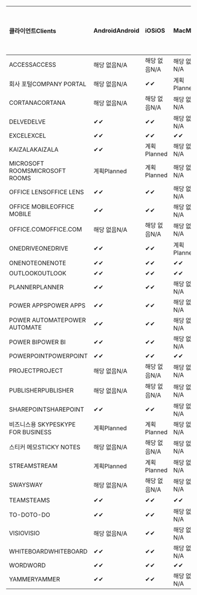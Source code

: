 <!-- This file is generated automatically. Changes made to this file will be overwritten.-->
|<span data-ttu-id="9c030-101">클라이언트</span><span class="sxs-lookup"><span data-stu-id="9c030-101">Clients</span></span>|<span data-ttu-id="9c030-102">Android</span><span class="sxs-lookup"><span data-stu-id="9c030-102">Android</span></span>|<span data-ttu-id="9c030-103">iOS</span><span class="sxs-lookup"><span data-stu-id="9c030-103">iOS</span></span>|<span data-ttu-id="9c030-104">Mac</span><span class="sxs-lookup"><span data-stu-id="9c030-104">Mac</span></span>|<span data-ttu-id="9c030-105">Windows 10</span><span class="sxs-lookup"><span data-stu-id="9c030-105">Windows 10</span></span><br><span data-ttu-id="9c030-106">데스크톱</span><span class="sxs-lookup"><span data-stu-id="9c030-106">Desktop</span></span>|<span data-ttu-id="9c030-107">Windows 10</span><span class="sxs-lookup"><span data-stu-id="9c030-107">Windows 10</span></span><br><span data-ttu-id="9c030-108">최신 앱</span><span class="sxs-lookup"><span data-stu-id="9c030-108">Modern Apps</span></span>|
|:-|:-|:-|:-|:-|:-|
|<span data-ttu-id="9c030-109">ACCESS</span><span class="sxs-lookup"><span data-stu-id="9c030-109">ACCESS</span></span>|<span data-ttu-id="9c030-110">해당 없음</span><span class="sxs-lookup"><span data-stu-id="9c030-110">N/A</span></span>|<span data-ttu-id="9c030-111">해당 없음</span><span class="sxs-lookup"><span data-stu-id="9c030-111">N/A</span></span>|<span data-ttu-id="9c030-112">해당 없음</span><span class="sxs-lookup"><span data-stu-id="9c030-112">N/A</span></span>|<span data-ttu-id="9c030-113">✔</span><span class="sxs-lookup"><span data-stu-id="9c030-113">✔</span></span>|<span data-ttu-id="9c030-114">해당 없음</span><span class="sxs-lookup"><span data-stu-id="9c030-114">N/A</span></span>|
|<span data-ttu-id="9c030-115">회사 포털</span><span class="sxs-lookup"><span data-stu-id="9c030-115">COMPANY PORTAL</span></span>|<span data-ttu-id="9c030-116">해당 없음</span><span class="sxs-lookup"><span data-stu-id="9c030-116">N/A</span></span>|<span data-ttu-id="9c030-117">✔</span><span class="sxs-lookup"><span data-stu-id="9c030-117">✔</span></span>|<span data-ttu-id="9c030-118">계획</span><span class="sxs-lookup"><span data-stu-id="9c030-118">Planned</span></span>|<span data-ttu-id="9c030-119">해당 없음</span><span class="sxs-lookup"><span data-stu-id="9c030-119">N/A</span></span>|<span data-ttu-id="9c030-120">✔</span><span class="sxs-lookup"><span data-stu-id="9c030-120">✔</span></span>|
|<span data-ttu-id="9c030-121">CORTANA</span><span class="sxs-lookup"><span data-stu-id="9c030-121">CORTANA</span></span>|<span data-ttu-id="9c030-122">해당 없음</span><span class="sxs-lookup"><span data-stu-id="9c030-122">N/A</span></span>|<span data-ttu-id="9c030-123">해당 없음</span><span class="sxs-lookup"><span data-stu-id="9c030-123">N/A</span></span>|<span data-ttu-id="9c030-124">해당 없음</span><span class="sxs-lookup"><span data-stu-id="9c030-124">N/A</span></span>|<span data-ttu-id="9c030-125">해당 없음</span><span class="sxs-lookup"><span data-stu-id="9c030-125">N/A</span></span>|<span data-ttu-id="9c030-126">✔</span><span class="sxs-lookup"><span data-stu-id="9c030-126">✔</span></span>|
|<span data-ttu-id="9c030-127">DELVE</span><span class="sxs-lookup"><span data-stu-id="9c030-127">DELVE</span></span>|<span data-ttu-id="9c030-128">✔</span><span class="sxs-lookup"><span data-stu-id="9c030-128">✔</span></span>|<span data-ttu-id="9c030-129">✔</span><span class="sxs-lookup"><span data-stu-id="9c030-129">✔</span></span>|<span data-ttu-id="9c030-130">해당 없음</span><span class="sxs-lookup"><span data-stu-id="9c030-130">N/A</span></span>|<span data-ttu-id="9c030-131">해당 없음</span><span class="sxs-lookup"><span data-stu-id="9c030-131">N/A</span></span>|<span data-ttu-id="9c030-132">해당 없음</span><span class="sxs-lookup"><span data-stu-id="9c030-132">N/A</span></span>|
|<span data-ttu-id="9c030-133">EXCEL</span><span class="sxs-lookup"><span data-stu-id="9c030-133">EXCEL</span></span>|<span data-ttu-id="9c030-134">✔</span><span class="sxs-lookup"><span data-stu-id="9c030-134">✔</span></span>|<span data-ttu-id="9c030-135">✔</span><span class="sxs-lookup"><span data-stu-id="9c030-135">✔</span></span>|<span data-ttu-id="9c030-136">✔</span><span class="sxs-lookup"><span data-stu-id="9c030-136">✔</span></span>|<span data-ttu-id="9c030-137">✔</span><span class="sxs-lookup"><span data-stu-id="9c030-137">✔</span></span>|<span data-ttu-id="9c030-138">✔</span><span class="sxs-lookup"><span data-stu-id="9c030-138">✔</span></span>|
|<span data-ttu-id="9c030-139">KAIZALA</span><span class="sxs-lookup"><span data-stu-id="9c030-139">KAIZALA</span></span>|<span data-ttu-id="9c030-140">✔</span><span class="sxs-lookup"><span data-stu-id="9c030-140">✔</span></span>|<span data-ttu-id="9c030-141">계획</span><span class="sxs-lookup"><span data-stu-id="9c030-141">Planned</span></span>|<span data-ttu-id="9c030-142">해당 없음</span><span class="sxs-lookup"><span data-stu-id="9c030-142">N/A</span></span>|<span data-ttu-id="9c030-143">해당 없음</span><span class="sxs-lookup"><span data-stu-id="9c030-143">N/A</span></span>|<span data-ttu-id="9c030-144">해당 없음</span><span class="sxs-lookup"><span data-stu-id="9c030-144">N/A</span></span>|
|<span data-ttu-id="9c030-145">MICROSOFT ROOMS</span><span class="sxs-lookup"><span data-stu-id="9c030-145">MICROSOFT ROOMS</span></span>|<span data-ttu-id="9c030-146">계획</span><span class="sxs-lookup"><span data-stu-id="9c030-146">Planned</span></span>|<span data-ttu-id="9c030-147">계획</span><span class="sxs-lookup"><span data-stu-id="9c030-147">Planned</span></span>|<span data-ttu-id="9c030-148">해당 없음</span><span class="sxs-lookup"><span data-stu-id="9c030-148">N/A</span></span>|<span data-ttu-id="9c030-149">해당 없음</span><span class="sxs-lookup"><span data-stu-id="9c030-149">N/A</span></span>|<span data-ttu-id="9c030-150">해당 없음</span><span class="sxs-lookup"><span data-stu-id="9c030-150">N/A</span></span>|
|<span data-ttu-id="9c030-151">OFFICE LENS</span><span class="sxs-lookup"><span data-stu-id="9c030-151">OFFICE LENS</span></span>|<span data-ttu-id="9c030-152">✔</span><span class="sxs-lookup"><span data-stu-id="9c030-152">✔</span></span>|<span data-ttu-id="9c030-153">✔</span><span class="sxs-lookup"><span data-stu-id="9c030-153">✔</span></span>|<span data-ttu-id="9c030-154">해당 없음</span><span class="sxs-lookup"><span data-stu-id="9c030-154">N/A</span></span>|<span data-ttu-id="9c030-155">해당 없음</span><span class="sxs-lookup"><span data-stu-id="9c030-155">N/A</span></span>|<span data-ttu-id="9c030-156">해당 없음</span><span class="sxs-lookup"><span data-stu-id="9c030-156">N/A</span></span>|
|<span data-ttu-id="9c030-157">OFFICE MOBILE</span><span class="sxs-lookup"><span data-stu-id="9c030-157">OFFICE MOBILE</span></span>|<span data-ttu-id="9c030-158">✔</span><span class="sxs-lookup"><span data-stu-id="9c030-158">✔</span></span>|<span data-ttu-id="9c030-159">✔</span><span class="sxs-lookup"><span data-stu-id="9c030-159">✔</span></span>|<span data-ttu-id="9c030-160">해당 없음</span><span class="sxs-lookup"><span data-stu-id="9c030-160">N/A</span></span>|<span data-ttu-id="9c030-161">해당 없음</span><span class="sxs-lookup"><span data-stu-id="9c030-161">N/A</span></span>|<span data-ttu-id="9c030-162">해당 없음</span><span class="sxs-lookup"><span data-stu-id="9c030-162">N/A</span></span>|
|<span data-ttu-id="9c030-163">OFFICE.COM</span><span class="sxs-lookup"><span data-stu-id="9c030-163">OFFICE.COM</span></span>|<span data-ttu-id="9c030-164">해당 없음</span><span class="sxs-lookup"><span data-stu-id="9c030-164">N/A</span></span>|<span data-ttu-id="9c030-165">해당 없음</span><span class="sxs-lookup"><span data-stu-id="9c030-165">N/A</span></span>|<span data-ttu-id="9c030-166">해당 없음</span><span class="sxs-lookup"><span data-stu-id="9c030-166">N/A</span></span>|<span data-ttu-id="9c030-167">해당 없음</span><span class="sxs-lookup"><span data-stu-id="9c030-167">N/A</span></span>|<span data-ttu-id="9c030-168">✔</span><span class="sxs-lookup"><span data-stu-id="9c030-168">✔</span></span>|
|<span data-ttu-id="9c030-169">ONEDRIVE</span><span class="sxs-lookup"><span data-stu-id="9c030-169">ONEDRIVE</span></span>|<span data-ttu-id="9c030-170">✔</span><span class="sxs-lookup"><span data-stu-id="9c030-170">✔</span></span>|<span data-ttu-id="9c030-171">✔</span><span class="sxs-lookup"><span data-stu-id="9c030-171">✔</span></span>|<span data-ttu-id="9c030-172">계획</span><span class="sxs-lookup"><span data-stu-id="9c030-172">Planned</span></span>|<span data-ttu-id="9c030-173">✔</span><span class="sxs-lookup"><span data-stu-id="9c030-173">✔</span></span>|<span data-ttu-id="9c030-174">✔</span><span class="sxs-lookup"><span data-stu-id="9c030-174">✔</span></span>|
|<span data-ttu-id="9c030-175">ONENOTE</span><span class="sxs-lookup"><span data-stu-id="9c030-175">ONENOTE</span></span>|<span data-ttu-id="9c030-176">✔</span><span class="sxs-lookup"><span data-stu-id="9c030-176">✔</span></span>|<span data-ttu-id="9c030-177">✔</span><span class="sxs-lookup"><span data-stu-id="9c030-177">✔</span></span>|<span data-ttu-id="9c030-178">✔</span><span class="sxs-lookup"><span data-stu-id="9c030-178">✔</span></span>|<span data-ttu-id="9c030-179">계획</span><span class="sxs-lookup"><span data-stu-id="9c030-179">Planned</span></span>|<span data-ttu-id="9c030-180">✔</span><span class="sxs-lookup"><span data-stu-id="9c030-180">✔</span></span>|
|<span data-ttu-id="9c030-181">OUTLOOK</span><span class="sxs-lookup"><span data-stu-id="9c030-181">OUTLOOK</span></span>|<span data-ttu-id="9c030-182">✔</span><span class="sxs-lookup"><span data-stu-id="9c030-182">✔</span></span>|<span data-ttu-id="9c030-183">✔</span><span class="sxs-lookup"><span data-stu-id="9c030-183">✔</span></span>|<span data-ttu-id="9c030-184">✔</span><span class="sxs-lookup"><span data-stu-id="9c030-184">✔</span></span>|<span data-ttu-id="9c030-185">✔</span><span class="sxs-lookup"><span data-stu-id="9c030-185">✔</span></span>|<span data-ttu-id="9c030-186">✔</span><span class="sxs-lookup"><span data-stu-id="9c030-186">✔</span></span>|
|<span data-ttu-id="9c030-187">PLANNER</span><span class="sxs-lookup"><span data-stu-id="9c030-187">PLANNER</span></span>|<span data-ttu-id="9c030-188">✔</span><span class="sxs-lookup"><span data-stu-id="9c030-188">✔</span></span>|<span data-ttu-id="9c030-189">✔</span><span class="sxs-lookup"><span data-stu-id="9c030-189">✔</span></span>|<span data-ttu-id="9c030-190">해당 없음</span><span class="sxs-lookup"><span data-stu-id="9c030-190">N/A</span></span>|<span data-ttu-id="9c030-191">해당 없음</span><span class="sxs-lookup"><span data-stu-id="9c030-191">N/A</span></span>|<span data-ttu-id="9c030-192">해당 없음</span><span class="sxs-lookup"><span data-stu-id="9c030-192">N/A</span></span>|
|<span data-ttu-id="9c030-193">POWER APPS</span><span class="sxs-lookup"><span data-stu-id="9c030-193">POWER APPS</span></span>|<span data-ttu-id="9c030-194">✔</span><span class="sxs-lookup"><span data-stu-id="9c030-194">✔</span></span>|<span data-ttu-id="9c030-195">✔</span><span class="sxs-lookup"><span data-stu-id="9c030-195">✔</span></span>|<span data-ttu-id="9c030-196">해당 없음</span><span class="sxs-lookup"><span data-stu-id="9c030-196">N/A</span></span>|<span data-ttu-id="9c030-197">해당 없음</span><span class="sxs-lookup"><span data-stu-id="9c030-197">N/A</span></span>|<span data-ttu-id="9c030-198">계획</span><span class="sxs-lookup"><span data-stu-id="9c030-198">Planned</span></span>|
|<span data-ttu-id="9c030-199">POWER AUTOMATE</span><span class="sxs-lookup"><span data-stu-id="9c030-199">POWER AUTOMATE</span></span>|<span data-ttu-id="9c030-200">✔</span><span class="sxs-lookup"><span data-stu-id="9c030-200">✔</span></span>|<span data-ttu-id="9c030-201">✔</span><span class="sxs-lookup"><span data-stu-id="9c030-201">✔</span></span>|<span data-ttu-id="9c030-202">해당 없음</span><span class="sxs-lookup"><span data-stu-id="9c030-202">N/A</span></span>|<span data-ttu-id="9c030-203">해당 없음</span><span class="sxs-lookup"><span data-stu-id="9c030-203">N/A</span></span>|<span data-ttu-id="9c030-204">해당 없음</span><span class="sxs-lookup"><span data-stu-id="9c030-204">N/A</span></span>|
|<span data-ttu-id="9c030-205">POWER BI</span><span class="sxs-lookup"><span data-stu-id="9c030-205">POWER BI</span></span>|<span data-ttu-id="9c030-206">✔</span><span class="sxs-lookup"><span data-stu-id="9c030-206">✔</span></span>|<span data-ttu-id="9c030-207">✔</span><span class="sxs-lookup"><span data-stu-id="9c030-207">✔</span></span>|<span data-ttu-id="9c030-208">해당 없음</span><span class="sxs-lookup"><span data-stu-id="9c030-208">N/A</span></span>|<span data-ttu-id="9c030-209">계획</span><span class="sxs-lookup"><span data-stu-id="9c030-209">Planned</span></span>|<span data-ttu-id="9c030-210">✔</span><span class="sxs-lookup"><span data-stu-id="9c030-210">✔</span></span>|
|<span data-ttu-id="9c030-211">POWERPOINT</span><span class="sxs-lookup"><span data-stu-id="9c030-211">POWERPOINT</span></span>|<span data-ttu-id="9c030-212">✔</span><span class="sxs-lookup"><span data-stu-id="9c030-212">✔</span></span>|<span data-ttu-id="9c030-213">✔</span><span class="sxs-lookup"><span data-stu-id="9c030-213">✔</span></span>|<span data-ttu-id="9c030-214">✔</span><span class="sxs-lookup"><span data-stu-id="9c030-214">✔</span></span>|<span data-ttu-id="9c030-215">✔</span><span class="sxs-lookup"><span data-stu-id="9c030-215">✔</span></span>|<span data-ttu-id="9c030-216">✔</span><span class="sxs-lookup"><span data-stu-id="9c030-216">✔</span></span>|
|<span data-ttu-id="9c030-217">PROJECT</span><span class="sxs-lookup"><span data-stu-id="9c030-217">PROJECT</span></span>|<span data-ttu-id="9c030-218">해당 없음</span><span class="sxs-lookup"><span data-stu-id="9c030-218">N/A</span></span>|<span data-ttu-id="9c030-219">해당 없음</span><span class="sxs-lookup"><span data-stu-id="9c030-219">N/A</span></span>|<span data-ttu-id="9c030-220">해당 없음</span><span class="sxs-lookup"><span data-stu-id="9c030-220">N/A</span></span>|<span data-ttu-id="9c030-221">✔</span><span class="sxs-lookup"><span data-stu-id="9c030-221">✔</span></span>|<span data-ttu-id="9c030-222">해당 없음</span><span class="sxs-lookup"><span data-stu-id="9c030-222">N/A</span></span>|
|<span data-ttu-id="9c030-223">PUBLISHER</span><span class="sxs-lookup"><span data-stu-id="9c030-223">PUBLISHER</span></span>|<span data-ttu-id="9c030-224">해당 없음</span><span class="sxs-lookup"><span data-stu-id="9c030-224">N/A</span></span>|<span data-ttu-id="9c030-225">해당 없음</span><span class="sxs-lookup"><span data-stu-id="9c030-225">N/A</span></span>|<span data-ttu-id="9c030-226">해당 없음</span><span class="sxs-lookup"><span data-stu-id="9c030-226">N/A</span></span>|<span data-ttu-id="9c030-227">✔</span><span class="sxs-lookup"><span data-stu-id="9c030-227">✔</span></span>|<span data-ttu-id="9c030-228">해당 없음</span><span class="sxs-lookup"><span data-stu-id="9c030-228">N/A</span></span>|
|<span data-ttu-id="9c030-229">SHAREPOINT</span><span class="sxs-lookup"><span data-stu-id="9c030-229">SHAREPOINT</span></span>|<span data-ttu-id="9c030-230">✔</span><span class="sxs-lookup"><span data-stu-id="9c030-230">✔</span></span>|<span data-ttu-id="9c030-231">✔</span><span class="sxs-lookup"><span data-stu-id="9c030-231">✔</span></span>|<span data-ttu-id="9c030-232">해당 없음</span><span class="sxs-lookup"><span data-stu-id="9c030-232">N/A</span></span>|<span data-ttu-id="9c030-233">해당 없음</span><span class="sxs-lookup"><span data-stu-id="9c030-233">N/A</span></span>|<span data-ttu-id="9c030-234">해당 없음</span><span class="sxs-lookup"><span data-stu-id="9c030-234">N/A</span></span>|
|<span data-ttu-id="9c030-235">비즈니스용 SKYPE</span><span class="sxs-lookup"><span data-stu-id="9c030-235">SKYPE FOR BUSINESS</span></span>|<span data-ttu-id="9c030-236">계획</span><span class="sxs-lookup"><span data-stu-id="9c030-236">Planned</span></span>|<span data-ttu-id="9c030-237">계획</span><span class="sxs-lookup"><span data-stu-id="9c030-237">Planned</span></span>|<span data-ttu-id="9c030-238">해당 없음</span><span class="sxs-lookup"><span data-stu-id="9c030-238">N/A</span></span>|<span data-ttu-id="9c030-239">해당 없음</span><span class="sxs-lookup"><span data-stu-id="9c030-239">N/A</span></span>|<span data-ttu-id="9c030-240">해당 없음</span><span class="sxs-lookup"><span data-stu-id="9c030-240">N/A</span></span>|
|<span data-ttu-id="9c030-241">스티커 메모</span><span class="sxs-lookup"><span data-stu-id="9c030-241">STICKY NOTES</span></span>|<span data-ttu-id="9c030-242">해당 없음</span><span class="sxs-lookup"><span data-stu-id="9c030-242">N/A</span></span>|<span data-ttu-id="9c030-243">해당 없음</span><span class="sxs-lookup"><span data-stu-id="9c030-243">N/A</span></span>|<span data-ttu-id="9c030-244">해당 없음</span><span class="sxs-lookup"><span data-stu-id="9c030-244">N/A</span></span>|<span data-ttu-id="9c030-245">해당 없음</span><span class="sxs-lookup"><span data-stu-id="9c030-245">N/A</span></span>|<span data-ttu-id="9c030-246">✔</span><span class="sxs-lookup"><span data-stu-id="9c030-246">✔</span></span>|
|<span data-ttu-id="9c030-247">STREAM</span><span class="sxs-lookup"><span data-stu-id="9c030-247">STREAM</span></span>|<span data-ttu-id="9c030-248">계획</span><span class="sxs-lookup"><span data-stu-id="9c030-248">Planned</span></span>|<span data-ttu-id="9c030-249">계획</span><span class="sxs-lookup"><span data-stu-id="9c030-249">Planned</span></span>|<span data-ttu-id="9c030-250">해당 없음</span><span class="sxs-lookup"><span data-stu-id="9c030-250">N/A</span></span>|<span data-ttu-id="9c030-251">해당 없음</span><span class="sxs-lookup"><span data-stu-id="9c030-251">N/A</span></span>|<span data-ttu-id="9c030-252">해당 없음</span><span class="sxs-lookup"><span data-stu-id="9c030-252">N/A</span></span>|
|<span data-ttu-id="9c030-253">SWAY</span><span class="sxs-lookup"><span data-stu-id="9c030-253">SWAY</span></span>|<span data-ttu-id="9c030-254">해당 없음</span><span class="sxs-lookup"><span data-stu-id="9c030-254">N/A</span></span>|<span data-ttu-id="9c030-255">해당 없음</span><span class="sxs-lookup"><span data-stu-id="9c030-255">N/A</span></span>|<span data-ttu-id="9c030-256">해당 없음</span><span class="sxs-lookup"><span data-stu-id="9c030-256">N/A</span></span>|<span data-ttu-id="9c030-257">해당 없음</span><span class="sxs-lookup"><span data-stu-id="9c030-257">N/A</span></span>|<span data-ttu-id="9c030-258">✔</span><span class="sxs-lookup"><span data-stu-id="9c030-258">✔</span></span>|
|<span data-ttu-id="9c030-259">TEAMS</span><span class="sxs-lookup"><span data-stu-id="9c030-259">TEAMS</span></span>|<span data-ttu-id="9c030-260">✔</span><span class="sxs-lookup"><span data-stu-id="9c030-260">✔</span></span>|<span data-ttu-id="9c030-261">✔</span><span class="sxs-lookup"><span data-stu-id="9c030-261">✔</span></span>|<span data-ttu-id="9c030-262">✔</span><span class="sxs-lookup"><span data-stu-id="9c030-262">✔</span></span>|<span data-ttu-id="9c030-263">✔</span><span class="sxs-lookup"><span data-stu-id="9c030-263">✔</span></span>|<span data-ttu-id="9c030-264">해당 없음</span><span class="sxs-lookup"><span data-stu-id="9c030-264">N/A</span></span>|
|<span data-ttu-id="9c030-265">TO-DO</span><span class="sxs-lookup"><span data-stu-id="9c030-265">TO-DO</span></span>|<span data-ttu-id="9c030-266">✔</span><span class="sxs-lookup"><span data-stu-id="9c030-266">✔</span></span>|<span data-ttu-id="9c030-267">✔</span><span class="sxs-lookup"><span data-stu-id="9c030-267">✔</span></span>|<span data-ttu-id="9c030-268">해당 없음</span><span class="sxs-lookup"><span data-stu-id="9c030-268">N/A</span></span>|<span data-ttu-id="9c030-269">해당 없음</span><span class="sxs-lookup"><span data-stu-id="9c030-269">N/A</span></span>|<span data-ttu-id="9c030-270">✔</span><span class="sxs-lookup"><span data-stu-id="9c030-270">✔</span></span>|
|<span data-ttu-id="9c030-271">VISIO</span><span class="sxs-lookup"><span data-stu-id="9c030-271">VISIO</span></span>|<span data-ttu-id="9c030-272">해당 없음</span><span class="sxs-lookup"><span data-stu-id="9c030-272">N/A</span></span>|<span data-ttu-id="9c030-273">✔</span><span class="sxs-lookup"><span data-stu-id="9c030-273">✔</span></span>|<span data-ttu-id="9c030-274">해당 없음</span><span class="sxs-lookup"><span data-stu-id="9c030-274">N/A</span></span>|<span data-ttu-id="9c030-275">✔</span><span class="sxs-lookup"><span data-stu-id="9c030-275">✔</span></span>|<span data-ttu-id="9c030-276">해당 없음</span><span class="sxs-lookup"><span data-stu-id="9c030-276">N/A</span></span>|
|<span data-ttu-id="9c030-277">WHITEBOARD</span><span class="sxs-lookup"><span data-stu-id="9c030-277">WHITEBOARD</span></span>|<span data-ttu-id="9c030-278">✔</span><span class="sxs-lookup"><span data-stu-id="9c030-278">✔</span></span>|<span data-ttu-id="9c030-279">✔</span><span class="sxs-lookup"><span data-stu-id="9c030-279">✔</span></span>|<span data-ttu-id="9c030-280">해당 없음</span><span class="sxs-lookup"><span data-stu-id="9c030-280">N/A</span></span>|<span data-ttu-id="9c030-281">해당 없음</span><span class="sxs-lookup"><span data-stu-id="9c030-281">N/A</span></span>|<span data-ttu-id="9c030-282">✔</span><span class="sxs-lookup"><span data-stu-id="9c030-282">✔</span></span>|
|<span data-ttu-id="9c030-283">WORD</span><span class="sxs-lookup"><span data-stu-id="9c030-283">WORD</span></span>|<span data-ttu-id="9c030-284">✔</span><span class="sxs-lookup"><span data-stu-id="9c030-284">✔</span></span>|<span data-ttu-id="9c030-285">✔</span><span class="sxs-lookup"><span data-stu-id="9c030-285">✔</span></span>|<span data-ttu-id="9c030-286">✔</span><span class="sxs-lookup"><span data-stu-id="9c030-286">✔</span></span>|<span data-ttu-id="9c030-287">✔</span><span class="sxs-lookup"><span data-stu-id="9c030-287">✔</span></span>|<span data-ttu-id="9c030-288">✔</span><span class="sxs-lookup"><span data-stu-id="9c030-288">✔</span></span>|
|<span data-ttu-id="9c030-289">YAMMER</span><span class="sxs-lookup"><span data-stu-id="9c030-289">YAMMER</span></span>|<span data-ttu-id="9c030-290">✔</span><span class="sxs-lookup"><span data-stu-id="9c030-290">✔</span></span>|<span data-ttu-id="9c030-291">✔</span><span class="sxs-lookup"><span data-stu-id="9c030-291">✔</span></span>|<span data-ttu-id="9c030-292">해당 없음</span><span class="sxs-lookup"><span data-stu-id="9c030-292">N/A</span></span>|<span data-ttu-id="9c030-293">계획</span><span class="sxs-lookup"><span data-stu-id="9c030-293">Planned</span></span>|<span data-ttu-id="9c030-294">해당 없음</span><span class="sxs-lookup"><span data-stu-id="9c030-294">N/A</span></span>|
